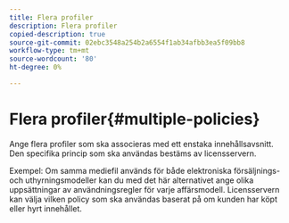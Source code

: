 ```yaml
---
title: Flera profiler
description: Flera profiler
copied-description: true
source-git-commit: 02ebc3548a254b2a6554f1ab34afbb3ea5f09bb8
workflow-type: tm+mt
source-wordcount: '80'
ht-degree: 0%

---
```


# Flera profiler{#multiple-policies}

Ange flera profiler som ska associeras med ett enstaka innehållsavsnitt. Den specifika princip som ska användas bestäms av licensservern.

Exempel: Om samma mediefil används för både elektroniska försäljnings- och uthyrningsmodeller kan du med det här alternativet ange olika uppsättningar av användningsregler för varje affärsmodell. Licensservern kan välja vilken policy som ska användas baserat på om kunden har köpt eller hyrt innehållet.
